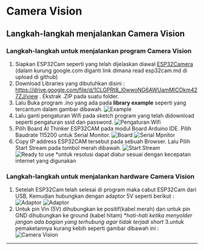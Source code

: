 # Camera Vision
## Langkah-langkah menjalankan Camera Vision
### Langkah-langkah untuk menjalankan program Camera Vision
1. Siapkan ESP32Cam seperti yang telah dijelaskan diawal
[ESP32Camera](google.com) (dalam kurung google.com diganti link dimana read esp32cam.md di upload di github)
2. Download Libraries yang dibutuhkan disini :
https://drive.google.com/file/d/1CLGPRt8_l0wwoNG6AWUamMlCOkm427ZJ/view . Ekstrak .ZIP pada suatu folder.
3. Lalu Buka program .ino yang ada pada __library example__ seperti yang tercantum dalam gambar dibawah.
![Example](foto/Library.png)
4. Lalu ganti pengaturan Wifi pada sketch program yang telah didownload seperti pengaturan ssid dan password.
![Pengaturan Wifi](foto/Wifi.png)
5. Pilih Board AI Thinker ESP32CAM pada modul Board Arduino IDE. Pilih Baudrate 115200 untuk Serial Monitor.
![Board](foto/Tools.png)
![Serial Mpnitor](foto/monitor.png)
6. Copy IP address ESP32CAM tersebut pada sebuah Browser. Lalu Pilih Start Stream pada tombol merah dibawah. 
![Start Stream](foto/stream.png)
![Ready to use](foto/ready.png)
*untuk resolusi dapat diatur sesuai dengan kecepatan internet yang digunakan

### Langkah-langkah untuk menjalankan hardware Camera Vision
1. Setelah ESP32Cam telah selesai di program maka cabut ESP32Cam dari USB, Kemudian hubungkan dengan adaptor 5V seperti berikut : 
![Adaptor](foto/depan.jpeg) 
![Adaptor](foto/Belakang.jpeg)
2. Untuk pin Vin (5V) dihubungkan ke positif(kabel merah) dan untuk pin GND dihubungkan ke ground (kabel hitam)
**hati-hati ketika menyolder jangan ada bagian yang terhubung agar tidak terjadi short*
3.untuk pemaketannya kurang kebih seperti gambar dibawah ini : 
![Camera Vision](foto/camvision.jpeg)
____